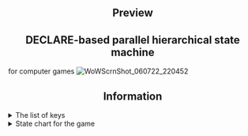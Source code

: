 ## <div align="center">Preview</div>
## <div align="center">DECLARE-based parallel hierarchical state machine
for computer games</div>
![WoWScrnShot_060722_220452](https://user-images.githubusercontent.com/63366848/173457967-c6d744a4-93a5-4da9-8772-692cb3a83a86.jpg)
## <div align="center">Information</div>

<details><summary>The list of keys</summary>
  
<p>
  
Key|Function
--|:--:|
W|forward move
S|backward move
A|left move
D|right move
Shift|upward move
Space|downward move
Return|select the target
Escape|show menus
UP|upward move
DOWN|downward move
F1|Resetting the world
F2|Resetting the camera
G|Toggle gravity
Q|Lock object
L|Unlock object
PRIOR|Show console
NEXT|Hide console
B|Use broadphase
  
</p>
  
</details>

<details><summary>State chart for the game</summary>
  
<p>
  
</p>
  
</details>
